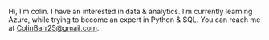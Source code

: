 Hi, I’m colin. I have an interested in data & analytics. I’m currently learning Azure, while trying to become an expert in Python & SQL. You can reach me at ColinBarr25@gmail.com.

<!---
colinjbarr/colinjbarr is a ✨ special ✨ repository because its `README.md` (this file) appears on your GitHub profile.
You can click the Preview link to take a look at your changes.
--->
